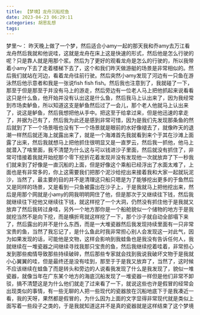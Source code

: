 ```yaml
---
title: 【梦境】龙舟沉船挖鱼
date: 2023-04-23 06:29:11
categories: 胡思乱想
tags: 
---
```

梦里～：
昨天晚上做了一个梦，然后适合小amy一起的那天我和乔amy去万江看龙舟然后我就和他说哇，这就是龙舟在床上这是快速的形式，然后他是怎么行驶的呢？只是靠人就是用那个浆。然后为了更好的观看龙舟是怎么的行驶的，所以我带着小amy下去了走着楼梯下去了，这个和我们昨天做游艇的场景是非常相似的。然后我们就站在河边，看着龙舟往前行驶。然后突然小amy发现了河边有一只鱼在游泳然后他示意者和我是一张说fish fish fish。然后我也注意到了，我就碰了一下，那至于但是那至于并没有马上的游走，然后旁边有一位老人马上把他抓起来说看看这只是什么鱼，他开始并没有认出这是什么鱼，然后我马上认出来了，因为我经常到市场卖鲈鱼，所以知道这支是鲈鱼然后过了一会儿，那个老人他就马上认出来了，说这是鲈鱼，然后我想把他从手中。把这至于给拿过来，但是他迅速的拿走了，并据为己有了，然后我为此还是感到非常可惜，因为是我们先发现那条鱼的然后就到了下一个场景哦也没有下一个场景就是眼前的水好像褪去了，就像昨天的退潮一样然后就还海上就露出来了，就是一个海滩首先我就看到来个于其在沙滩上面露了出来，然后我就想马上把他抓住很明显又是一直罗云，然后我一抓他，他马上就潜入了啥里面，我不清楚为什么这与可以钱进沙子里面，然后就没有抓住了，非常可惜接着我就开始挖那个零下挖折花着发现并没有发现他一次就放弃了下一秒我们就来到了好像是一直沉船的上面，但是好像这个乘船已经浮出了水面太难了，上面也是有非常多的，你上这需要我们把那个泥沙给挖出来接着我和大家一起就玩泥沙，当然了，最主要的目的并不是清理这只船只嗯是为了能够挖出更多的于鱼然后又是同样的场景，又是看到一只鱼被露出在沙子上，于是我就马上把他挖出来，然后是用那个网就是小amy的网我明明网住了他，但是那次于又继续往下钱，然后我就继续往下挖他又继续往下钱，就这样挖了一个大洞，仍然没有抓住他于是我就又放弃了然后我转过身哇，另外一个地方那你是一个船舱貌似一个储物的地方于是我就挖当然不是向下挖，而是横折弯就这样挖了一下，那个沙子就自动全部塌下来了，然后露出的并不是什么东西，而是一大堆瓷器然后我发现持续里面有一只非常宝贵的鱼，当然了我忘记了，是什么鱼此时我非常担心别人会发现这一对此气，因为如果发现的话，可能他是文物，这样会影响到我蛙鱼也是我没有告诉任何人，我就继续在一堆瓷器之间继续寻找我那只宝贵的鱼，然后我继续挖着哇着，非常担心发到那些痴情导致那些持续破碎，然后那些专家就会找到我说我破坏文物于是我就小心翼翼的哇，但是最终还是没有哇到，那至于于是我又放弃了，当然了，这时候不应该继续在蛙鱼了而是转头和旁边的人说看我发现了什么是我发现了，貌似一堆瓷器，就像当年在广东某个地方的海底沉船发现了一堆瓷器一样但是他们非常不卸驳，搞不清楚这是为什么他们就走了过来看了一下，就说这些也许是假冒的经常会出现类似的事情，有一些无聊的人把一些现代的瓷器放在沉船地底下于是我凑近一看，我的天呀，果然都是假冒的，为什么因为上面的文字显得非常现代就是类似上面写着一些段子之类的，于是我就知道这并不是真的瓷器就是这样结束了这个梦境
